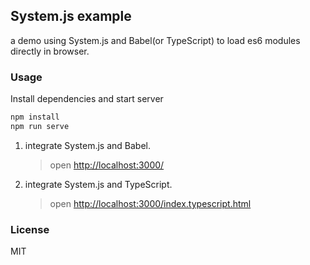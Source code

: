 ## System.js example

a demo using System.js and Babel(or TypeScript) to load es6 modules directly in browser.

### Usage

Install dependencies and start server

```sh
npm install
npm run serve
```

1. integrate System.js and Babel.

    > open <http://localhost:3000/>

2. integrate System.js and TypeScript.

    > open <http://localhost:3000/index.typescript.html>

### License
MIT
